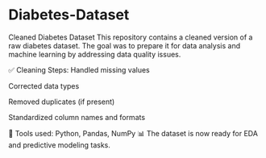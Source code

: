# Diabetes-Dataset
 Cleaned Diabetes Dataset This repository contains a cleaned version of a raw diabetes dataset.
 The goal was to prepare it for data analysis and machine learning by addressing data quality issues.

✅ Cleaning Steps:
Handled missing values

Corrected data types

Removed duplicates (if present)

Standardized column names and formats

🔧 Tools used: Python, Pandas, NumPy
📊 The dataset is now ready for EDA and predictive modeling tasks.
